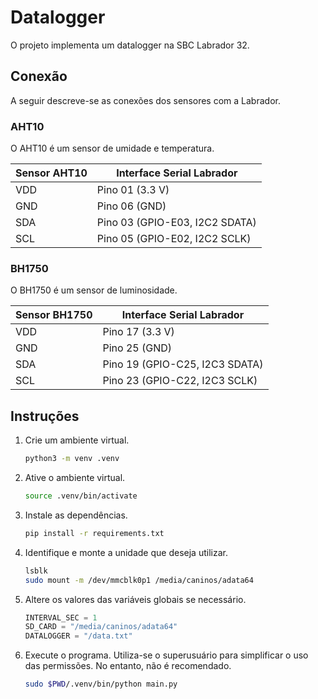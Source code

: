 
# Datalogger

O projeto implementa um datalogger na SBC Labrador 32.

## Conexão

A seguir descreve-se as conexões dos sensores com a Labrador.

### AHT10

O AHT10 é um sensor de umidade e temperatura.

| Sensor AHT10 |   Interface Serial Labrador    |
|--------------|--------------------------------|
|     VDD      |        Pino 01 (3.3 V)         |
|     GND      |         Pino 06 (GND)          |
|     SDA      | Pino 03 (GPIO-E03, I2C2 SDATA) |
|     SCL      | Pino 05 (GPIO-E02, I2C2 SCLK)  |

### BH1750


O BH1750 é um sensor de luminosidade.

| Sensor BH1750 |   Interface Serial Labrador    |
|---------------|--------------------------------|
|      VDD      |        Pino 17 (3.3 V)         |
|      GND      |         Pino 25 (GND)          |
|      SDA      | Pino 19 (GPIO-C25, I2C3 SDATA) |
|      SCL      | Pino 23 (GPIO-C22, I2C3 SCLK)  |

## Instruções

1. Crie um ambiente virtual.

   ```bash
   python3 -m venv .venv
   ```

1. Ative o ambiente virtual.

   ```bash
   source .venv/bin/activate
   ```

1. Instale as dependências.

   ```bash
   pip install -r requirements.txt
   ```

1. Identifique e monte a unidade que deseja utilizar.

   ```bash
   lsblk
   sudo mount -m /dev/mmcblk0p1 /media/caninos/adata64
   ```

1. Altere os valores das variáveis globais se necessário.

   ```python
   INTERVAL_SEC = 1
   SD_CARD = "/media/caninos/adata64"
   DATALOGGER = "/data.txt"
   ```

1. Execute o programa.
   Utiliza-se o superusuário para simplificar o uso das permissões.
   No entanto, não é recomendado.

   ```bash
   sudo $PWD/.venv/bin/python main.py
   ```
